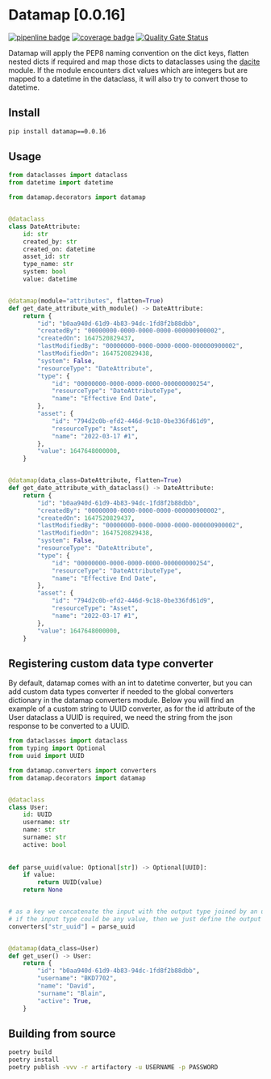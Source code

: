 # Datamap [0.0.16]
[![pipenline badge](https://git.infrabel.be/business-intelligence/modules/datamap/badges/master/pipeline.svg "pipeline badge")](https://git.infrabel.be/business-intelligence/modules/datamap/-/pipelines/latest)
[![coverage badge](https://git.infrabel.be/business-intelligence/modules/datamap/badges/master/coverage.svg "coverage badge")](https://git.infrabel.be/business-intelligence/modules/datamap/-/pipelines/latest)
[![Quality Gate Status](http://sonarqube-sonarqube-a1840-devops.apps.nonprod-ocp.infrabel.be/api/project_badges/measure?project=business-intelligence_modules_datamap_AYPG4i4PYlc_unv7PgaZ&metric=alert_status&token=squ_c153aa64bea6bbc343c67abe3e0f83ee5e756193 "sonar badge")](http://sonarqube-sonarqube-a1840-devops.apps.nonprod-ocp.infrabel.be/dashboard?id=business-intelligence_modules_datamap_AYPG4i4PYlc_unv7PgaZ)

Datamap will apply the PEP8 naming convention on the dict keys, flatten nested dicts if required and map those dicts to dataclasses using the [dacite](https://github.com/konradhalas/dacite) module.
If the module encounters dict values which are integers but are mapped to a datetime in the dataclass, it will also try to convert those to datetime. 


## Install

```bash
pip install datamap==0.0.16
```

## Usage

```python
from dataclasses import dataclass
from datetime import datetime

from datamap.decorators import datamap


@dataclass
class DateAttribute:
    id: str
    created_by: str
    created_on: datetime
    asset_id: str
    type_name: str
    system: bool
    value: datetime


@datamap(module="attributes", flatten=True)
def get_date_attribute_with_module() -> DateAttribute:
    return {
        "id": "b0aa940d-61d9-4b83-94dc-1fd8f2b88dbb",
        "createdBy": "00000000-0000-0000-0000-000000900002",
        "createdOn": 1647520829437,
        "lastModifiedBy": "00000000-0000-0000-0000-000000900002",
        "lastModifiedOn": 1647520829438,
        "system": False,
        "resourceType": "DateAttribute",
        "type": {
            "id": "00000000-0000-0000-0000-000000000254",
            "resourceType": "DateAttributeType",
            "name": "Effective End Date",
        },
        "asset": {
            "id": "794d2c0b-efd2-446d-9c18-0be336fd61d9",
            "resourceType": "Asset",
            "name": "2022-03-17 #1",
        },
        "value": 1647648000000,
    }


@datamap(data_class=DateAttribute, flatten=True)
def get_date_attribute_with_dataclass() -> DateAttribute:
    return {
        "id": "b0aa940d-61d9-4b83-94dc-1fd8f2b88dbb",
        "createdBy": "00000000-0000-0000-0000-000000900002",
        "createdOn": 1647520829437,
        "lastModifiedBy": "00000000-0000-0000-0000-000000900002",
        "lastModifiedOn": 1647520829438,
        "system": False,
        "resourceType": "DateAttribute",
        "type": {
            "id": "00000000-0000-0000-0000-000000000254",
            "resourceType": "DateAttributeType",
            "name": "Effective End Date",
        },
        "asset": {
            "id": "794d2c0b-efd2-446d-9c18-0be336fd61d9",
            "resourceType": "Asset",
            "name": "2022-03-17 #1",
        },
        "value": 1647648000000,
    }
```

## Registering custom data type converter

By default, datamap comes with an int to datetime converter, but you can add custom data types converter if needed to the global converters dictionary in the datamap converters module.
Below you will find an example of a custom string to UUID converter, as for the id attribute of the User dataclass a UUID is required, we need the string from the json response to be converted to a UUID.

```python
from dataclasses import dataclass
from typing import Optional
from uuid import UUID

from datamap.converters import converters
from datamap.decorators import datamap


@dataclass
class User:
    id: UUID
    username: str
    name: str
    surname: str
    active: bool
    
    
def parse_uuid(value: Optional[str]) -> Optional[UUID]:
    if value:
        return UUID(value)
    return None


# as a key we concatenate the input with the output type joined by an underscore in lower case
# if the input type could be any value, then we just define the output type as a key
converters["str_uuid"] = parse_uuid


@datamap(data_class=User)
def get_user() -> User:
    return {
        "id": "b0aa940d-61d9-4b83-94dc-1fd8f2b88dbb",
        "username": "BKD7702",
        "name": "David",
        "surname": "Blain",
        "active": True,
    }
```

## Building from source

```bash
poetry build
poetry install
poetry publish -vvv -r artifactory -u USERNAME -p PASSWORD
```
